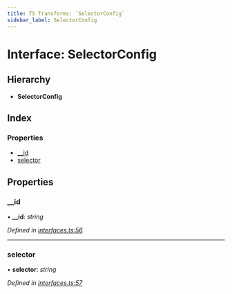 ```yaml
---
title: TS Transforms: `SelectorConfig`
sidebar_label: SelectorConfig
---
```


# Interface: SelectorConfig

## Hierarchy

* **SelectorConfig**

## Index

### Properties

* [__id](selectorconfig.md#__id)
* [selector](selectorconfig.md#selector)

## Properties

###  __id

• **__id**: *string*

*Defined in [interfaces.ts:56](https://github.com/terascope/teraslice/blob/653cf7530/packages/ts-transforms/src/interfaces.ts#L56)*

___

###  selector

• **selector**: *string*

*Defined in [interfaces.ts:57](https://github.com/terascope/teraslice/blob/653cf7530/packages/ts-transforms/src/interfaces.ts#L57)*
